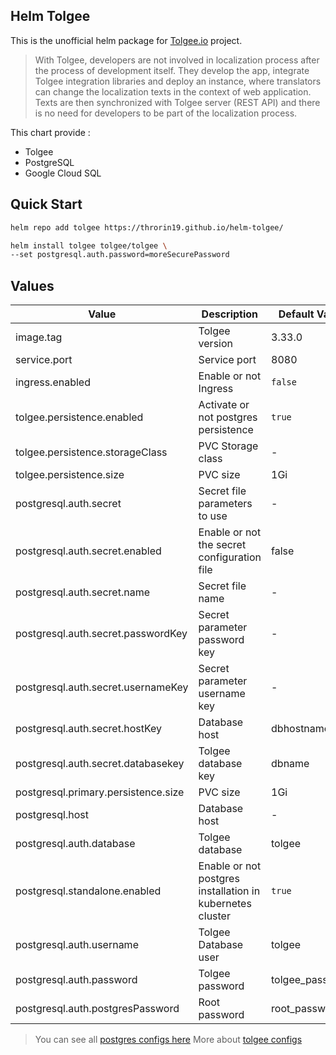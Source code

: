 ## Helm Tolgee

This is the unofficial helm package for [Tolgee.io](https://tolgee.io/) project.

> With Tolgee, developers are not involved in localization process after the process of development itself. They develop the app, integrate Tolgee integration libraries and deploy an instance, where translators can change the localization texts in the context of web application. Texts are then synchronized with Tolgee server (REST API) and there is no need for developers to be part of the localization process.

This chart provide :

- Tolgee
- PostgreSQL
- Google Cloud SQL

## Quick Start

```bash
helm repo add tolgee https://throrin19.github.io/helm-tolgee/

helm install tolgee tolgee/tolgee \
--set postgresql.auth.password=moreSecurePassword
```

## Values

| Value                               | Description                                               | Default Value   |
|-------------------------------------|-----------------------------------------------------------|-----------------|
| image.tag                           | Tolgee version                                            | 3.33.0          |
| service.port                        | Service port                                              | 8080            |
| ingress.enabled                     | Enable or not Ingress                                     | `false`         |
| tolgee.persistence.enabled          | Activate or not postgres persistence                      | `true`          |
| tolgee.persistence.storageClass     | PVC Storage class                                         | -               |
| tolgee.persistence.size             | PVC size                                                  | 1Gi             |
| postgresql.auth.secret              | Secret file parameters to use                             | -               |
| postgresql.auth.secret.enabled      | Enable or not the secret configuration file               | false           |
| postgresql.auth.secret.name         | Secret file name                                          | -               |
| postgresql.auth.secret.passwordKey  | Secret parameter password key                             | -               |
| postgresql.auth.secret.usernameKey  | Secret parameter username key                             | -               |
| postgresql.auth.secret.hostKey      | Database host                                             | dbhostname      |
| postgresql.auth.secret.databasekey  | Tolgee database key                                       | dbname          |
| postgresql.primary.persistence.size | PVC size                                                  | 1Gi             |
| postgresql.host                     | Database host                                             | -               |
| postgresql.auth.database            | Tolgee database                                           | tolgee          |
| postgresql.standalone.enabled       | Enable or not postgres installation in kubernetes cluster | `true`          |
| postgresql.auth.username            | Tolgee Database user                                      | tolgee          |
| postgresql.auth.password            | Tolgee password                                           | tolgee_password |
| postgresql.auth.postgresPassword    | Root password                                             | root_password   |

> You can see all [postgres configs here](https://artifacthub.io/packages/helm/bitnami/postgresql)
> More about [tolgee configs](https://tolgee.io/platform/self_hosting/configuration?config-format=yaml)